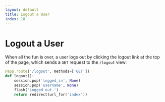 ```yaml
---
layout: default
title: Logout a User
index: 10
---
```


# Logout a User

When all the fun is over, a user logs out by clicking the logout link at the top of the page, which sends a `GET` request to the `/logout` view:

```python
@app.route('/logout', methods=['GET'])
def logout():
	session.pop('logged_in', None)
    session.pop('username', None)
    flash('Logged out.')
    return redirect(url_for('index'))
```